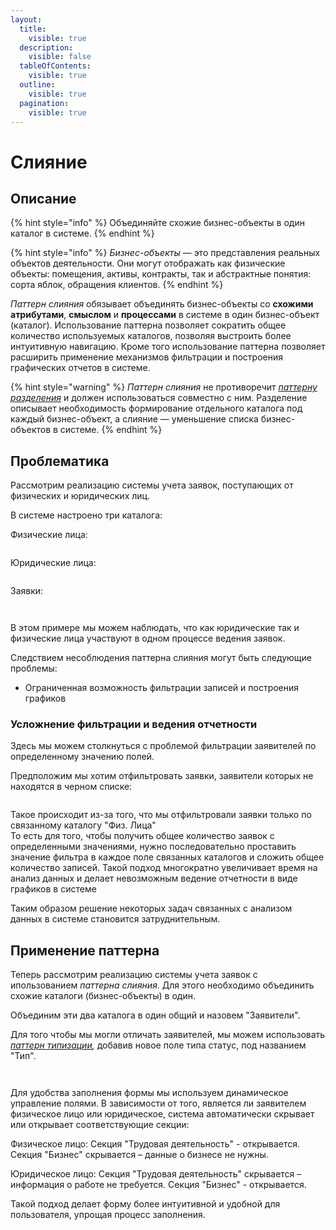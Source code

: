 ```yaml
---
layout:
  title:
    visible: true
  description:
    visible: false
  tableOfContents:
    visible: true
  outline:
    visible: true
  pagination:
    visible: true
---
```


# Слияние

## Описание

{% hint style="info" %}
Объединяйте схожие бизнес-объекты в один каталог в системе.
{% endhint %}

{% hint style="info" %}
_Бизнес-объекты_ — это представления реальных объектов деятельности. Они могут отображать как физические объекты: помещения, активы, контракты, так и абстрактные понятия: сорта яблок, обращения клиентов.
{% endhint %}

_Паттерн слияния_ обязывает объединять бизнес-объекты со **схожими атрибутами**, **смыслом** и **процессами** в системе в один бизнес-объект (каталог). Использование паттерна позволяет сократить общее количество используемых каталогов, позволяя выстроить более интуитивную навигацию. Кроме того использование паттерна позволяет расширить применение механизмов фильтрации и построения графических отчетов в системе.

{% hint style="warning" %}
_Паттерн слияния_ не противоречит [_паттерну разделения_](razdelenie.md) и должен использоваться совместно с ним. Разделение описывает необходимость формирование отдельного каталога под каждый бизнес-объект, а слияние — уменьшение списка бизнес-объектов в системе.
{% endhint %}

## Проблематика

Рассмотрим реализацию системы учета заявок, поступающих от физических и юридических лиц.

В системе настроено три каталога:

Физические лица:

<figure><img src="../../.gitbook/assets/fizFace (1).png" alt=""><figcaption></figcaption></figure>

Юридические лица:

<figure><img src="../../.gitbook/assets/urFace (2).png" alt=""><figcaption></figcaption></figure>

Заявки:

<div>

<figure><img src="../../.gitbook/assets/fizRequest (2).png" alt=""><figcaption></figcaption></figure>

 

<figure><img src="../../.gitbook/assets/urRequest (2).png" alt=""><figcaption></figcaption></figure>

</div>

В этом примере мы можем наблюдать, что как юридические так и физические лица участвуют в одном процессе ведения заявок.

Следствием несоблюдения паттерна слияния могут быть следующие проблемы:

* Ограниченная возможность фильтрации записей и построения графиков

### Усложнение фильтрации и ведения отчетности

Здесь мы можем столкнуться с проблемой фильтрации заявителей по определенному значению полей.

Предположим мы хотим отфильтровать заявки, заявители которых не находятся в черном списке:

<figure><img src="../../.gitbook/assets/filterExmp.png" alt=""><figcaption></figcaption></figure>

Такое происходит из-за того, что мы отфильтровали заявки только по связанному каталогу "Физ. Лица"\
То есть для того, чтобы получить общее количество заявок с определенными значениями, нужно последовательно проставить значение фильтра в каждое поле связанных каталогов и сложить общее количество записей. Такой подход многократно увеличивает время на анализ данных и делает невозможным ведение отчетности в виде графиков в системе

Таким образом решение некоторых задач связанных с анализом данных в системе становится затруднительным.

## Применение паттерна

Теперь рассмотрим реализацию системы учета заявок с ипользованием _паттерна слияния_. Для этого необходимо объединить схожие каталоги (бизнес-объекты) в один.

Объединим эти два каталога в один общий и назовем "Заявители".

Для того чтобы мы могли отличать заявителей, мы можем использовать [_паттерн типизации_](tipizaciya.md)_,_ добавив новое поле типа статус, под названием "Тип".

<div>

<figure><img src="../../.gitbook/assets/fizFaceExmpl.png" alt=""><figcaption></figcaption></figure>

 

<figure><img src="../../.gitbook/assets/urFaceExmpl.png" alt=""><figcaption></figcaption></figure>

</div>

Для удобства заполнения формы мы используем динамическое управление полями. В зависимости от того, является ли заявителем физическое лицо или юридическое, система автоматически скрывает или открывает соответствующие секции:

Физическое лицо: Секция "Трудовая деятельность" - открывается. Секция "Бизнес" скрывается – данные о бизнесе не нужны.

Юридическое лицо: Секция "Трудовая деятельность" скрывается – информация о работе не требуется. Секция "Бизнес" - открывается.&#x20;

Такой подход делает форму более интуитивной и удобной для пользователя, упрощая процесс заполнения.
